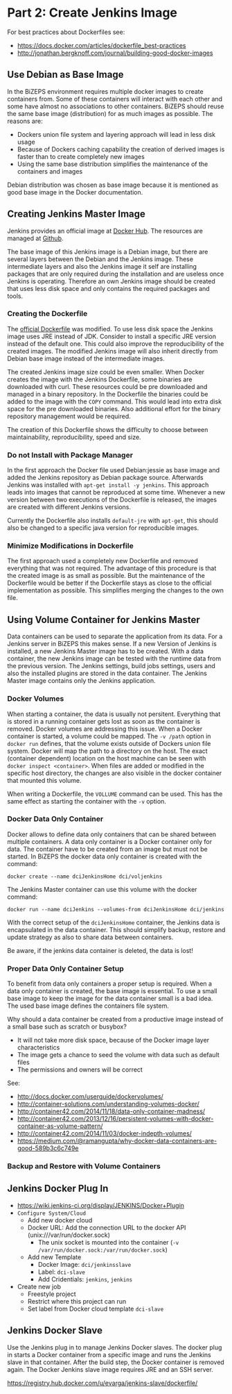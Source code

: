 #   Part 2: Create Jenkins Image
For best practices about Dockerfiles see:

- https://docs.docker.com/articles/dockerfile_best-practices
- http://jonathan.bergknoff.com/journal/building-good-docker-images

##  Use Debian as Base Image
In the BiZEPS environment requires multiple docker images to create containers from.
Some of these containers will interact with each other and some have almost no associations
to other containers.
BiZEPS should reuse the same base image (distribution) for as much images as possible.
The reasons are:

- Dockers union file system and layering approach will lead in less disk usage
- Because of Dockers caching capability the creation of derived images is faster
  than to create completely new images
- Using the same base distribution simplifies the maintenance of the containers and images

Debian distribution was chosen as base image because it is mentioned as
good base image in the Docker documentation.

##  Creating Jenkins Master Image
Jenkins provides an official image at [Docker Hub](https://registry.hub.docker.com/_/jenkins/).
The resources are managed at [Github](https://github.com/jenkinsci/docker).

The base image of this Jenkins image is a Debian image, but there are several layers between the 
Debian and the Jenkins image.
These intermediate layers and also the Jenkins image it self are installing packages that are only
required during the installation and are useless once Jenkins is operating.
Therefore an own Jenkins image should be created that uses less disk space and only contains the
required packages and tools.

### Creating the Dockerfile
The [official Dockerfile](https://github.com/jenkinsci/docker) was modified.
To use less disk space the Jenkins image uses JRE instead of JDK.
Consider to install a specific JRE version instead of the default one.
This could also improve the reproducibility of the created images.
The modified Jenkins image will also inherit directly from Debian base image instead of the
intermediate images.

The created Jenkins image size could be even smaller.
When Docker creates the image with the Jenkins Dockerfile,
some binaries are downloaded with curl.
These resources could be pre downloaded and managed in a binary repository.
In the Dockerfile the binaries could be added to the image with the `COPY` command.
This would lead into extra disk space for the pre downloaded binaries.
Also additional effort for the binary repository management would be required.

The creation of this Dockerfile shows the difficulty to choose between maintainability,
reproducibility, speed and size.

### Do not Install with Package Manager
In the first approach the Docker file used Debian:jessie as base image and added
the Jenkins repository as Debian package source.
Afterwards Jenkins was installed with `apt-get install -y jenkins`.
This approach leads into images that cannot be reproduced at some time.
Whenever a new version between two executions of the Dockerfile is released,
the images are created with different Jenkins versions.

Currently the Dockerfile also installs `default-jre` with `apt-get`,
this should also be changed to a specific java version for reproducible images.

### Minimize Modifications in Dockerfile
The first approach used a completely new Dockerfile and removed everything that was not required.
The advantage of this procedure is that the created image is as small as possible.
But the maintenance of the Dockerfile would be better if the Dockerfile stays as close to the
official implementation as possible.
This simplifies merging the changes to the own file.

##  Using Volume Container for Jenkins Master
Data containers can be used to separate the application from its data.
For a Jenkins server in BiZEPS this makes sense.
If a new Version of Jenkins is installed, a new Jenkins Master image has to be created.
With a data container, the new Jenkins image can be tested with the runtime data from the previous version.
The Jenkins settings, build jobs settings, users and also the installed plugins are stored in the data container.
The Jenkins Master image contains only the Jenkins application.

###	Docker Volumes
When starting a container, the data is usually not persitent.
Everything that is stored in a running container gets lost as soon as the container is removed.
Docker volumes are addressing this issue.
When a Docker container is started, a volume could be mapped.
The `-v /path` option in `docker run` defines, that the volume exists outside of Dockers union file system.
Docker will map the path to a directory on the host.
The exact (container dependent) location on the host machine can be seen with `docker inspect <container>`.
When files are added or modified in the specific host directory,
the changes are also visible in the docker container that mounted this volume.

When writing a Dockerfile, the `VOLLUME` command can be used.
This has the same effect as starting the container with the `-v` option.

###	Docker Data Only Container
Docker allows to define data only containers that can be shared between multiple containers.
A data only container is a Docker container only for data.
The container have to be created from an image but must not be started.
In BiZEPS the docker data only container is created with the command:

`docker create --name dciJenkinsHome dci/voljenkins`

The Jenkins Master container can use this volume with the docker command:

`docker run --name dciJenkins --volumes-from dciJenkinsHome dci/jenkins`

With the correct setup of the `dciJenkinsHome` container,
the Jenkins data is encapsulated in the data container.
This should simplify backup, restore and update strategy as also to share data between containers.

Be aware, if the jenkins data container is deleted, the data is lost!

###	Proper Data Only Container Setup
To benefit from data only containers a proper setup is required.
When a data only container is created, the base image is essential.
To use a small base image to keep the image for the data container small is a bad idea.
The used base image defines the containers file system.


Why should a data container be created from a productive image instead of a small base such as scratch or busybox?

- It will not take more disk space, because of the Docker image layer characteristics 
- The image gets a chance to seed the volume with data such as default files
- The permissions and owners will be correct

See:

- http://docs.docker.com/userguide/dockervolumes/
- http://container-solutions.com/understanding-volumes-docker/
- http://container42.com/2014/11/18/data-only-container-madness/
- http://container42.com/2013/12/16/persistent-volumes-with-docker-container-as-volume-pattern/
- http://container42.com/2014/11/03/docker-indepth-volumes/
- https://medium.com/@ramangupta/why-docker-data-containers-are-good-589b3c6c749e

###	Backup and Restore with Volume Containers

##  Jenkins Docker Plug In

- https://wiki.jenkins-ci.org/display/JENKINS/Docker+Plugin
- `Configure System/Cloud`
  - Add new docker cloud
  - Docker URL: Add the connection URL to the docker API (unix:///var/run/docker.sock)
    - The unix socket is mounted into the container (`-v /var/run/docker.sock:/var/run/docker.sock`)
  - Add new Template
    - Docker Image: `dci/jenkinsslave`
    - Label: `dci-slave`
    - Add Cridentials: `jenkins`, `jenkins`
- Create new job
  - Freestyle project
  - Restrict where this project can run
  - Set label from Docker cloud template `dci-slave`
  
## Jenkins Docker Slave
Use the Jenkins plug in to manage Jenkins Docker slaves.
The docker plug in starts a Docker container from a specific image and
runs the Jenkins slave in that container.
After the build step, the Docker container is removed again.
The Docker Jenkins slave image requires JRE and an SSH server.

https://registry.hub.docker.com/u/evarga/jenkins-slave/dockerfile/
